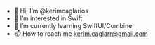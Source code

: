 - 👋 Hi, I’m @kerimcaglarios
- 👀 I’m interested in Swift
- 🌱 I’m currently learning SwiftUI/Combine
- 📫 How to reach me kerim.caglarr@gmail.com

<!---
kerimcaglarios/kerimcaglarios is a ✨ special ✨ repository because its `README.md` (this file) appears on your GitHub profile.
You can click the Preview link to take a look at your changes.
--->
